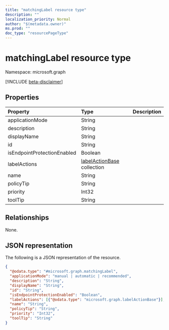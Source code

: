 ```yaml
---
title: "matchingLabel resource type"
description: ""
localization_priority: Normal
author: "$(metadata.owner)"
ms.prod: ""
doc_type: "resourcePageType"
---
```


# matchingLabel resource type

Namespace: microsoft.graph

[!INCLUDE [beta-disclaimer](../../includes/beta-disclaimer.md)]

## Properties

| Property                    | Type                                                          | Description |
| :-------------------------- | :------------------------------------------------------------ | :---------- |
| applicationMode             | String                                                        |             |
| description                 | String                                                        |             |
| displayName                 | String                                                        |             |
| id                          | String                                                        |             |
| isEndpointProtectionEnabled | Boolean                                                       |             |
| labelActions                | [labelActionBase](../resources/labelactionbase.md) collection |             |
| name                        | String                                                        |             |
| policyTip                   | String                                                        |             |
| priority                    | Int32                                                         |             |
| toolTip                     | String                                                        |             |

## Relationships

None.

## JSON representation

The following is a JSON representation of the resource.

<!-- {
  "blockType": "resource",
  "@odata.type": "microsoft.graph.matchingLabel",
}
-->

```json
{
  "@odata.type": "#microsoft.graph.matchingLabel",
  "applicationMode": "manual | automatic | recommended",
  "description": "String",
  "displayName": "String",
  "id": "String",
  "isEndpointProtectionEnabled": "Boolean",
  "labelActions": [{"@odata.type": "microsoft.graph.labelActionBase"}],
  "name": "String",
  "policyTip": "String",
  "priority": "Int32",
  "toolTip": "String"
}
```
